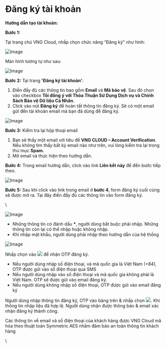 # Đăng ký tài khoản

**Hướng dẫn tạo tài khoản:**

**Bước 1:**

Tại trang chủ VNG Cloud, nhấp chọn chức năng “Đăng ký” như hình:

![Image](https://github.com/vngcloud/docs/blob/main/Vietnamese/.gitbook/assets/image%20(178).png?raw=true)

Màn hình tương tự như sau:

![Image](https://github.com/vngcloud/docs/blob/main/Vietnamese/.gitbook/assets/image%20(179).png?raw=true)

**Bước 2:** Tại trang **'Đăng ký tài khoản'**:

1. Điền đầy đủ các thông tin bao gồm **Email** và **Mã bảo vệ**. Sau đó chọn vào checkbox **Tôi đồng ý với Thỏa Thuận Sử Dụng Dịch vụ và  Chính Sách Bảo vệ Dữ liệu Cá Nhân**.
2. Click vào nút **Đăng ký** để hoàn tất thông tin đăng ký. Sẽ có một email gửi đến tài khoản email mà bạn đã dùng để đăng ký.

![Image](https://github.com/vngcloud/docs/blob/main/Vietnamese/.gitbook/assets/image%20(180).png?raw=true)

**Bước 3:** Kiểm tra lại hộp thoại email

1. Bạn sẽ thấy một email với tiêu đề **VNG CLOUD – Account Verification**. Nếu không tìm thấy bất kỳ email nào như trên, vui lòng kiểm tra lại trong thư mục **Spam.**
2. Mở email và thực hiện theo hướng dẫn.

**Bước 4:** Trong email hướng dẫn, click vào link **Liên kết này** để đến bước tiếp theo.

![Image](https://github.com/vngcloud/docs/blob/main/Vietnamese/.gitbook/assets/image%20(181).png?raw=true)

**Bước 5:** Sau khi click vào link trong email ở **bước 4**, form đăng ký cuối cùng sẽ được mở ra. Tại đây điền đầy đủ các thông tin vào form đăng ký.

\


![Image](https://github.com/vngcloud/docs/blob/main/Vietnamese/.gitbook/assets/image%20(182).png?raw=true)

* Những thông tin có đánh dấu **\***, người dùng bắt buộc phải nhập. Những thông tin còn lại có thể nhập hoặc không nhập.
* Khi nhập mật khẩu, người dùng phải nhập theo hướng dẫn của hệ thống

![Image](https://github.com/vngcloud/docs/blob/main/Vietnamese/.gitbook/assets/image%20(183).png?raw=true)

Nhấp chọn vào ![](<../.gitbook/assets/image (184).png>) để nhận OTP đăng ký.

* Nếu người dùng nhập số điện thoại, và mã quốc gia là Việt Nam (+84), OTP được gửi vào số điện  thoại qua SMS
* Nếu người dùng nhập vào số điện thoại và mã quốc gia không phải là Việt Nam. OTP sẽ được gửi vào email đăng ký.
* Nếu người dùng không nhập số điện thoại, OTP được gửi vào email đăng ký

Người dùng nhập thông tin đăng ký, OTP vào bảng trên & nhấp chọn ![](<../.gitbook/assets/image (185).png>). Khi thông tin nhập liệu đã hợp lệ. Người dùng nhận được thông báo & email xác nhận đăng ký thành công.

Các thông tin về email và số điện thoại của khách hàng được VNG Cloud mã hóa theo thuật toán Symmetric AES nhằm đảm bảo an toàn thông tin khách hàng

\
